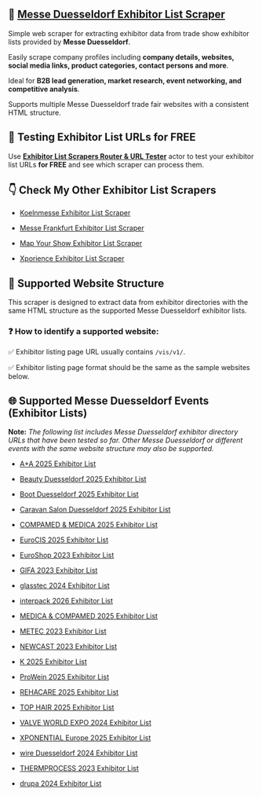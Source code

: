 ## 🤖 [Messe Duesseldorf Exhibitor List Scraper](https://apify.com/skython/messe-duesseldorf-exhibitor-list-scraper)

Simple web scraper for extracting exhibitor data from trade show exhibitor lists provided by **Messe Duesseldorf**. 

Easily scrape company profiles including **company details, websites, social media links, product categories, contact persons and more**. 

Ideal for **B2B lead generation, market research, event networking, and competitive analysis**. 

Supports multiple Messe Duesseldorf trade fair websites with a consistent HTML structure.


## 🔎 Testing Exhibitor List URLs for FREE

Use [**Exhibitor List Scrapers Router & URL Tester**](https://console.apify.com/actors/PQ2HmPYNoLLjOR3Ew/input) actor to test your exhibitor list URLs **for FREE** and see which scraper can process them.


## 👇 Check My Other Exhibitor List Scrapers

- [Koelnmesse Exhibitor List Scraper](https://apify.com/skython/koelnmesse-exhibitor-list-scraper)

- [Messe Frankfurt Exhibitor List Scraper](https://apify.com/skython/messe-frankfurt-exhibitor-list-scraper)

- [Map Your Show Exhibitor List Scraper](https://apify.com/skython/map-your-show-exhibitor-list-scraper)

- [Xporience Exhibitor List Scraper](https://apify.com/skython/xporience-exhibitor-list-scraper)


## 🎯 Supported Website Structure

This scraper is designed to extract data from exhibitor directories with the same HTML structure as the supported Messe Duesseldorf exhibitor lists.

### ❓ How to identify a supported website:

✅ Exhibitor listing page URL usually contains `/vis/v1/`.

✅ Exhibitor listing page format should be the same as the sample websites below.


## 🌐 Supported Messe Duesseldorf Events (Exhibitor Lists)

**Note:** *The following list includes Messe Duesseldorf exhibitor directory URLs that have been tested so far. Other Messe Duesseldorf or different events with the same website structure may also be supported.*

- [A+A 2025 Exhibitor List](https://www.aplusa-online.com/vis/v1/en/search?ticket=g_u_e_s_t&_query=&f_type=profile)

- [Beauty Duesseldorf 2025 Exhibitor List](https://www.beauty-duesseldorf.com/vis/v1/en/search?ticket=g_u_e_s_t&_query=&f_type=profile)

- [Boot Duesseldorf 2025 Exhibitor List](https://www.boot.com/vis/v1/en/search?ticket=g_u_e_s_t&_query=&f_type=profile)

- [Caravan Salon Duesseldorf 2025 Exhibitor List](https://www.caravan-salon.com/vis/v1/en/search?ticket=g_u_e_s_t&_query=&f_type=profile)

- [COMPAMED & MEDICA 2025 Exhibitor List](https://www.compamed-tradefair.com/vis/v1/en/search?ticket=g_u_e_s_t&_query=&f_type=profile)

- [EuroCIS 2025 Exhibitor List](https://www.eurocis-tradefair.com/vis/v1/en/search?ticket=g_u_e_s_t&_query=&f_type=profile)

- [EuroShop 2023 Exhibitor List](https://www.euroshop-tradefair.com/vis/v1/en/search?ticket=g_u_e_s_t&_query=&f_type=profile)

- [GIFA 2023 Exhibitor List](https://www.gifa.com/vis/v1/en/search?ticket=g_u_e_s_t&_query=&f_type=profile)

- [glasstec 2024 Exhibitor List](https://www.glasstec-online.com/vis/v1/en/search?ticket=g_u_e_s_t&_query=&f_type=profile)

- [interpack 2026 Exhibitor List](https://www.interpack.com/vis/v1/en/search?ticket=g_u_e_s_t&_query=&f_type=profile)

- [MEDICA & COMPAMED 2025 Exhibitor List](https://www.medica-tradefair.com/vis/v1/en/search?ticket=g_u_e_s_t&_query=&f_type=profile)

- [METEC 2023 Exhibitor List](https://www.metec-tradefair.com/vis/v1/en/search?ticket=g_u_e_s_t&_query=&f_type=profile)

- [NEWCAST 2023 Exhibitor List](https://www.newcast.com/vis/v1/en/search?ticket=g_u_e_s_t&_query=&f_type=profile)

- [K 2025 Exhibitor List](https://www.k-online.com/vis/v1/en/search?ticket=g_u_e_s_t&_query=&f_type=profile)

- [ProWein 2025 Exhibitor List](https://www.prowein.com/vis/v1/en/search?ticket=g_u_e_s_t&_query=&f_type=profile)

- [REHACARE 2025 Exhibitor List](https://www.rehacare.com/vis/v1/en/search?ticket=g_u_e_s_t&_query=&f_type=profile)

- [TOP HAIR 2025 Exhibitor List](https://www.top-hair-international.com/vis/v1/en/search?ticket=g_u_e_s_t&_query=&f_type=profile)

- [VALVE WORLD EXPO 2024 Exhibitor List](https://www.valveworldexpo.com/vis/v1/en/search?ticket=g_u_e_s_t&_query=&f_type=profile)

- [XPONENTIAL Europe 2025 Exhibitor List](https://www.xponential-europe.com/vis/v1/en/search?ticket=g_u_e_s_t&_query=&f_type=profile)

- [wire Duesseldorf 2024 Exhibitor List](https://www.wire-tradefair.com/vis/v1/en/search?ticket=g_u_e_s_t&_query=&f_type=profile)

- [THERMPROCESS 2023 Exhibitor List](https://www.thermprocess-online.com/vis/v1/en/search?ticket=g_u_e_s_t&_query=&f_type=profile)

- [drupa 2024 Exhibitor List](https://www.drupa.com/vis/v1/en/search?ticket=g_u_e_s_t&_query=&f_type=profile)